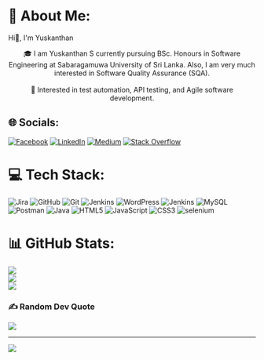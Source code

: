 # 💫 About Me:
Hi👋, I'm Yuskanthan<br>
<div style="text-align: center;">
  🎓 I am Yuskanthan S currently pursuing BSc. Honours in Software Engineering at Sabaragamuwa University of Sri Lanka. Also, I am very much interested in Software Quality Assurance (SQA).<br><br>🌟 Interested in test automation, API testing, and Agile software development.
</div>




## 🌐 Socials:
[![Facebook](https://img.shields.io/badge/Facebook-%231877F2.svg?logo=Facebook&logoColor=white)](https://facebook.com/https://www.facebook.com/Yuskanthan.Susanthan/) [![LinkedIn](https://img.shields.io/badge/LinkedIn-%230077B5.svg?logo=linkedin&logoColor=white)](https://linkedin.com/in/www.linkedin.com/in/yuskanthan-susanthan031) [![Medium](https://img.shields.io/badge/Medium-12100E?logo=medium&logoColor=white)](https://medium.com/@https://medium.com/@yuskanthsusanthan) [![Stack Overflow](https://img.shields.io/badge/-Stackoverflow-FE7A16?logo=stack-overflow&logoColor=white)](https://stackoverflow.com/users/https://stackoverflow.com/users/22285634/yuskanth) 

# 💻 Tech Stack:
![Jira](https://img.shields.io/badge/jira-%230A0FFF.svg?style=plastic&logo=jira&logoColor=white) ![GitHub](https://img.shields.io/badge/github-%23121011.svg?style=plastic&logo=github&logoColor=white) ![Git](https://img.shields.io/badge/git-%23F05033.svg?style=plastic&logo=git&logoColor=white) ![Jenkins](https://img.shields.io/badge/jenkins-%232C5263.svg?style=plastic&logo=jenkins&logoColor=white) ![WordPress](https://img.shields.io/badge/WordPress-%23117AC9.svg?style=plastic&logo=WordPress&logoColor=white) ![Jenkins](https://img.shields.io/badge/jenkins-%232C5263.svg?style=plastic&logo=jenkins&logoColor=white) ![MySQL](https://img.shields.io/badge/mysql-4479A1.svg?style=plastic&logo=mysql&logoColor=white) ![Postman](https://img.shields.io/badge/Postman-FF6C37?style=plastic&logo=postman&logoColor=white) ![Java](https://img.shields.io/badge/java-%23ED8B00.svg?style=plastic&logo=openjdk&logoColor=white) ![HTML5](https://img.shields.io/badge/html5-%23E34F26.svg?style=plastic&logo=html5&logoColor=white) ![JavaScript](https://img.shields.io/badge/javascript-%23323330.svg?style=plastic&logo=javascript&logoColor=%23F7DF1E) ![CSS3](https://img.shields.io/badge/css3-%231572B6.svg?style=plastic&logo=css3&logoColor=white) ![selenium](https://img.shields.io/badge/Selenium-43B02A?style=plastic&logo=github&logoColor=white)

# 📊 GitHub Stats:
![](https://github-readme-stats.vercel.app/api?username=SYuskanth&theme=jolly&hide_border=false&include_all_commits=true&count_private=true)<br/>
![](https://github-readme-streak-stats.herokuapp.com/?user=SYuskanth&theme=jolly&hide_border=false)<br/>
![](https://github-readme-stats.vercel.app/api/top-langs/?username=SYuskanth&theme=jolly&hide_border=false&include_all_commits=true&count_private=true&layout=compact)

### ✍️ Random Dev Quote
![](https://quotes-github-readme.vercel.app/api?type=horizontal&theme=merko)

---
[![](https://visitcount.itsvg.in/api?id=SYuskanth&icon=3&color=9)](https://visitcount.itsvg.in)

<!-- Proudly created with GPRM ( https://gprm.itsvg.in ) -->

